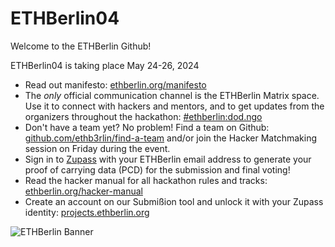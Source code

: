 # ETHBerlin04

Welcome to the ETHBerlin Github!

ETHBerlin04 is taking place May 24-26, 2024

- Read out manifesto: [ethberlin.org/manifesto](https://ethberlin.org/manifesto/)
- The *only* official communication channel is the ETHBerlin Matrix space. Use it to connect with hackers and mentors, and to get updates from the organizers throughout the hackathon: [#ethberlin:dod.ngo](https://matrix.to/#/%23ethberlin:dod.ngo)
- Don't have a team yet? No problem! Find a team on Github: [github.com/ethb3rlin/find-a-team](https://github.com/ethb3rlin/find-a-team) and/or join the Hacker Matchmaking session on Friday during the event.
- Sign in to [Zupass](https://zupass.org/) with your ETHBerlin email address to generate your proof of carrying data (PCD) for the submission and final voting!
- Read the hacker manual for all hackathon rules and tracks: [ethberlin.org/hacker-manual](https://ethberlin.org/hacker-manual/)
- Create an account on our Submißion tool and unlock it with your Zupass identity: [projects.ethberlin.org](https://projects.ethberlin.org/)

![ETHBerlin Banner](https://ethberlin.org/card.png)
